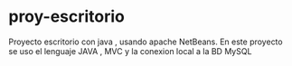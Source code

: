 # proy-escritorio
Proyecto escritorio con java , usando apache NetBeans.
En este proyecto se uso el lenguaje JAVA ,  MVC y la conexion local a la BD MySQL
